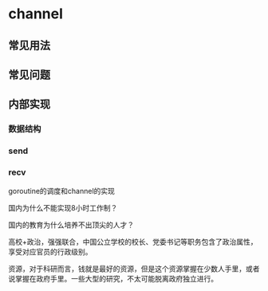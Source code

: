 # channel

## 

## 常见用法

## 常见问题

## 内部实现
### 数据结构

### send

### recv





goroutine的调度和channel的实现





国内为什么不能实现8小时工作制？

国内的教育为什么培养不出顶尖的人才？

高校+政治，强强联合，中国公立学校的校长、党委书记等职务包含了政治属性，享受对应官员的行政级别。

资源，对于科研而言，钱就是最好的资源，但是这个资源掌握在少数人手里，或者说掌握在政府手里。一些大型的研究，不太可能脱离政府独立进行。

